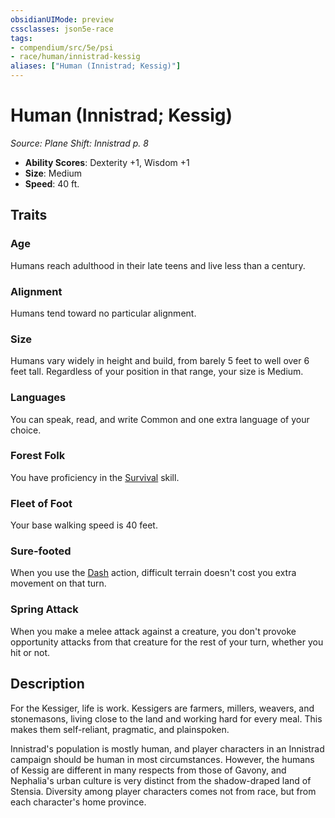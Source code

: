```yaml
---
obsidianUIMode: preview
cssclasses: json5e-race
tags:
- compendium/src/5e/psi
- race/human/innistrad-kessig
aliases: ["Human (Innistrad; Kessig)"]
---
```

# Human (Innistrad; Kessig)
*Source: Plane Shift: Innistrad p. 8*  

- **Ability Scores**: Dexterity +1, Wisdom +1
- **Size**: Medium
- **Speed**: 40 ft.

## Traits

### Age

Humans reach adulthood in their late teens and live less than a century.

### Alignment

Humans tend toward no particular alignment.

### Size

Humans vary widely in height and build, from barely 5 feet to well over 6 feet tall. Regardless of your position in that range, your size is Medium.

### Languages

You can speak, read, and write Common and one extra language of your choice.

### Forest Folk

You have proficiency in the [Survival](Mechanics/Rules/skills.md#Survival) skill.

### Fleet of Foot

Your base walking speed is 40 feet.

### Sure-footed

When you use the [Dash](Mechanics/Rules/actions.md#Dash) action, difficult terrain doesn't cost you extra movement on that turn.

### Spring Attack

When you make a melee attack against a creature, you don't provoke opportunity attacks from that creature for the rest of your turn, whether you hit or not.

## Description

For the Kessiger, life is work. Kessigers are farmers, millers, weavers, and stonemasons, living close to the land and working hard for every meal. This makes them self-reliant, pragmatic, and plainspoken.

Innistrad's population is mostly human, and player characters in an Innistrad campaign should be human in most circumstances. However, the humans of Kessig are different in many respects from those of Gavony, and Nephalia's urban culture is very distinct from the shadow-draped land of Stensia. Diversity among player characters comes not from race, but from each character's home province.